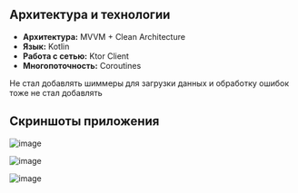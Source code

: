 ##  Архитектура и технологии  
- **Архитектура:** MVVM + Clean Architecture  
- **Язык:** Kotlin  
- **Работа с сетью:** Ktor Client  
- **Многопоточность:** Coroutines

Не стал добавлять шиммеры для загрузки данных и обработку ошибок тоже не стал добавлять

## Скриншоты приложения

![image](https://github.com/user-attachments/assets/223852e5-23f3-4157-8cfb-b7c1a75c8662)

![image](https://github.com/user-attachments/assets/9620df51-6420-47ec-8b0c-53447e27fc23)

![image](https://github.com/user-attachments/assets/ce176eed-8d6e-4f8e-8718-41719ff4360d)
